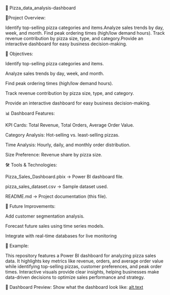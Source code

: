🍕 Pizza_data_analysis-dashboard

📌Project Overview:

   Identify top-selling pizza categories and items.Analyze sales trends by day, week, and month. Find peak ordering times (high/low demand hours).
   Track revenue contribution by pizza size, type, and category.Provide an interactive dashboard for easy business decision-making.

   
🎯 Objectives:

   Identify top-selling pizza categories and items.
   
   Analyze sales trends by day, week, and month.
   
   Find peak ordering times (high/low demand hours).
   
   Track revenue contribution by pizza size, type, and category.
   
   Provide an interactive dashboard for easy business decision-making.

   
📊 Dashboard Features:

   KPI Cards: Total Revenue, Total Orders, Average Order Value.
   
   Category Analysis: Hot-selling vs. least-selling pizzas.
   
   Time Analysis: Hourly, daily, and monthly order distribution.
   
   Size Preference: Revenue share by pizza size.
   
🛠️ Tools & Technologies:

   Pizza_Sales_Dashboard.pbix → Power BI dashboard file.
   
   pizza_sales_dataset.csv → Sample dataset used.
   
   README.md → Project documentation (this file).
   
🔮 Future Improvements:

   Add customer segmentation analysis.
   
   Forecast future sales using time series models.
   
   Integrate with real-time databases for live monitoring
   
🤝 Example:

   This repository features a Power BI dashboard for analyzing pizza sales data. It highlights key metrics like revenue, orders, and average order value while            identifying top-selling pizzas, customer preferences, and peak order times. Interactive visuals provide clear insights, helping businesses make data-driven 
   decisions to optimize sales performance and strategy.
   
📸 Dashboard Preview:
    Show what the dashboard look like: [alt.text](https://github.com/Rishabh862/Pizza_data_analysis-dashboard/blob/main/iumnhbgvc%5B1%5D_page-0001.jpg)
